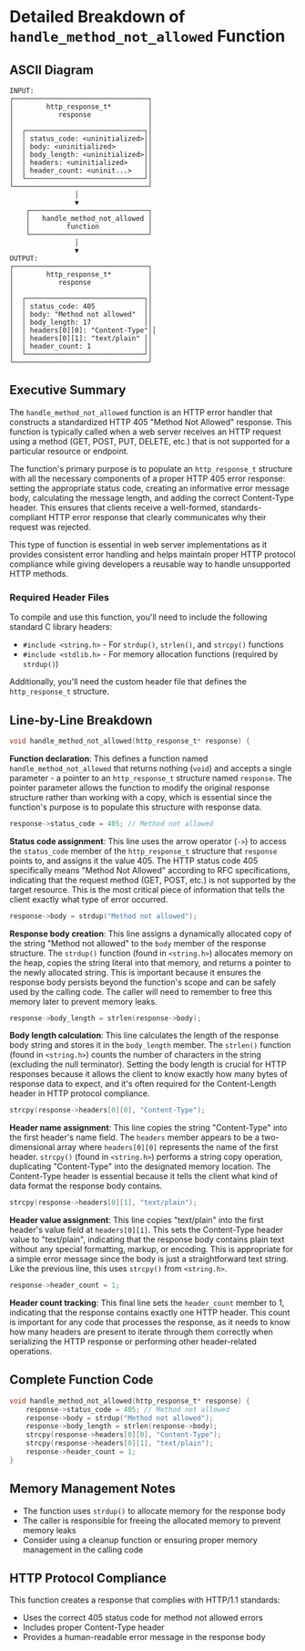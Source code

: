 # Detailed Breakdown of `handle_method_not_allowed` Function

## ASCII Diagram

```
INPUT:
┌─────────────────────────────────┐
│        http_response_t*         │
│           response              │
│                                 │
│  ┌─────────────────────────────┐│
│  │ status_code: <uninitialized>││
│  │ body: <uninitialized>       ││
│  │ body_length: <uninitialized>││
│  │ headers: <uninitialized>    ││
│  │ header_count: <uninit...>   ││
│  └─────────────────────────────┘│
└─────────────────────────────────┘
                │
                ▼
    ┌─────────────────────────────┐
    │   handle_method_not_allowed │
    │         function            │
    └─────────────────────────────┘
                │
                ▼
OUTPUT:
┌─────────────────────────────────┐
│        http_response_t*         │
│           response              │
│                                 │
│  ┌─────────────────────────────┐│
│  │ status_code: 405            ││
│  │ body: "Method not allowed"  ││
│  │ body_length: 17             ││
│  │ headers[0][0]: "Content-Type"││
│  │ headers[0][1]: "text/plain" ││
│  │ header_count: 1             ││
│  └─────────────────────────────┘│
└─────────────────────────────────┘
```

## Executive Summary

The `handle_method_not_allowed` function is an HTTP error handler that constructs a standardized HTTP 405 "Method Not Allowed" response. This function is typically called when a web server receives an HTTP request using a method (GET, POST, PUT, DELETE, etc.) that is not supported for a particular resource or endpoint.

The function's primary purpose is to populate an `http_response_t` structure with all the necessary components of a proper HTTP 405 error response: setting the appropriate status code, creating an informative error message body, calculating the message length, and adding the correct Content-Type header. This ensures that clients receive a well-formed, standards-compliant HTTP error response that clearly communicates why their request was rejected.

This type of function is essential in web server implementations as it provides consistent error handling and helps maintain proper HTTP protocol compliance while giving developers a reusable way to handle unsupported HTTP methods.

### Required Header Files

To compile and use this function, you'll need to include the following standard C library headers:

- `#include <string.h>` - For `strdup()`, `strlen()`, and `strcpy()` functions
- `#include <stdlib.h>` - For memory allocation functions (required by `strdup()`)

Additionally, you'll need the custom header file that defines the `http_response_t` structure.

## Line-by-Line Breakdown

```c
void handle_method_not_allowed(http_response_t* response) {
```
**Function declaration**: This defines a function named `handle_method_not_allowed` that returns nothing (`void`) and accepts a single parameter - a pointer to an `http_response_t` structure named `response`. The pointer parameter allows the function to modify the original response structure rather than working with a copy, which is essential since the function's purpose is to populate this structure with response data.

```c
response->status_code = 405; // Method not allowed
```
**Status code assignment**: This line uses the arrow operator (`->`) to access the `status_code` member of the `http_response_t` structure that `response` points to, and assigns it the value 405. The HTTP status code 405 specifically means "Method Not Allowed" according to RFC specifications, indicating that the request method (GET, POST, etc.) is not supported by the target resource. This is the most critical piece of information that tells the client exactly what type of error occurred.

```c
response->body = strdup("Method not allowed");
```
**Response body creation**: This line assigns a dynamically allocated copy of the string "Method not allowed" to the `body` member of the response structure. The `strdup()` function (found in `<string.h>`) allocates memory on the heap, copies the string literal into that memory, and returns a pointer to the newly allocated string. This is important because it ensures the response body persists beyond the function's scope and can be safely used by the calling code. The caller will need to remember to free this memory later to prevent memory leaks.

```c
response->body_length = strlen(response->body);
```
**Body length calculation**: This line calculates the length of the response body string and stores it in the `body_length` member. The `strlen()` function (found in `<string.h>`) counts the number of characters in the string (excluding the null terminator). Setting the body length is crucial for HTTP responses because it allows the client to know exactly how many bytes of response data to expect, and it's often required for the Content-Length header in HTTP protocol compliance.

```c
strcpy(response->headers[0][0], "Content-Type");
```
**Header name assignment**: This line copies the string "Content-Type" into the first header's name field. The `headers` member appears to be a two-dimensional array where `headers[0][0]` represents the name of the first header. `strcpy()` (found in `<string.h>`) performs a string copy operation, duplicating "Content-Type" into the designated memory location. The Content-Type header is essential because it tells the client what kind of data format the response body contains.

```c
strcpy(response->headers[0][1], "text/plain");
```
**Header value assignment**: This line copies "text/plain" into the first header's value field at `headers[0][1]`. This sets the Content-Type header value to "text/plain", indicating that the response body contains plain text without any special formatting, markup, or encoding. This is appropriate for a simple error message since the body is just a straightforward text string. Like the previous line, this uses `strcpy()` from `<string.h>`.

```c
response->header_count = 1;
```
**Header count tracking**: This final line sets the `header_count` member to 1, indicating that the response contains exactly one HTTP header. This count is important for any code that processes the response, as it needs to know how many headers are present to iterate through them correctly when serializing the HTTP response or performing other header-related operations.

## Complete Function Code

```c
void handle_method_not_allowed(http_response_t* response) {
    response->status_code = 405; // Method not allowed
    response->body = strdup("Method not allowed");
    response->body_length = strlen(response->body);
    strcpy(response->headers[0][0], "Content-Type");
    strcpy(response->headers[0][1], "text/plain");
    response->header_count = 1;
}
```

## Memory Management Notes

- The function uses `strdup()` to allocate memory for the response body
- The caller is responsible for freeing the allocated memory to prevent memory leaks
- Consider using a cleanup function or ensuring proper memory management in the calling code

## HTTP Protocol Compliance

This function creates a response that complies with HTTP/1.1 standards:
- Uses the correct 405 status code for method not allowed errors
- Includes proper Content-Type header
- Provides a human-readable error message in the response body
